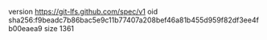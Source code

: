 version https://git-lfs.github.com/spec/v1
oid sha256:f9beadc7b86bac5e9c11b77407a208bef46a81b455d959f82df3ee4fb00eaea9
size 1361
